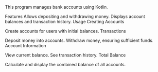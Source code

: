 This program manages bank accounts using Kotlin.

Features
Allows depositing and withdrawing money.
Displays account balances and transaction history.
Usage
Creating Accounts

Create accounts for users with initial balances.
Transactions

Deposit money into accounts.
Withdraw money, ensuring sufficient funds.
Account Information

View current balance.
See transaction history.
Total Balance

Calculate and display the combined balance of all accounts.
